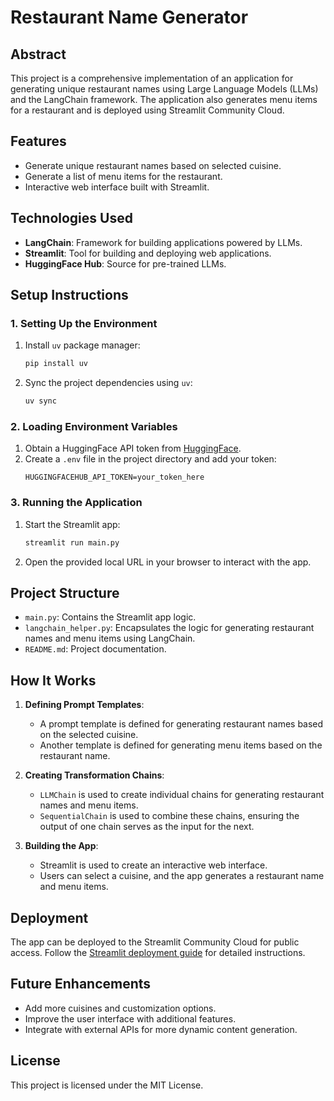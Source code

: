 # Restaurant Name Generator

## Abstract

This project is a comprehensive implementation of an application for generating unique restaurant names using Large Language Models (LLMs) and the LangChain framework. The application also generates menu items for a restaurant and is deployed using Streamlit Community Cloud.

## Features

- Generate unique restaurant names based on selected cuisine.
- Generate a list of menu items for the restaurant.
- Interactive web interface built with Streamlit.

## Technologies Used

- **LangChain**: Framework for building applications powered by LLMs.
- **Streamlit**: Tool for building and deploying web applications.
- **HuggingFace Hub**: Source for pre-trained LLMs.

## Setup Instructions

### 1. Setting Up the Environment

1. Install `uv` package manager:

   ```bash
   pip install uv
   ```
2. Sync the project dependencies using `uv`:

   ```bash
   uv sync
   ```

### 2. Loading Environment Variables

1. Obtain a HuggingFace API token from [HuggingFace](https://huggingface.co/).
2. Create a `.env` file in the project directory and add your token:
   ```env
   HUGGINGFACEHUB_API_TOKEN=your_token_here
   ```

### 3. Running the Application

1. Start the Streamlit app:
   ```bash
   streamlit run main.py
   ```
2. Open the provided local URL in your browser to interact with the app.

## Project Structure

- `main.py`: Contains the Streamlit app logic.
- `langchain_helper.py`: Encapsulates the logic for generating restaurant names and menu items using LangChain.
- `README.md`: Project documentation.

## How It Works

1. **Defining Prompt Templates**:
   - A prompt template is defined for generating restaurant names based on the selected cuisine.
   - Another template is defined for generating menu items based on the restaurant name.

2. **Creating Transformation Chains**:
   - `LLMChain` is used to create individual chains for generating restaurant names and menu items.
   - `SequentialChain` is used to combine these chains, ensuring the output of one chain serves as the input for the next.

3. **Building the App**:
   - Streamlit is used to create an interactive web interface.
   - Users can select a cuisine, and the app generates a restaurant name and menu items.

## Deployment

The app can be deployed to the Streamlit Community Cloud for public access. Follow the [Streamlit deployment guide](https://docs.streamlit.io/streamlit-community-cloud) for detailed instructions.

## Future Enhancements

- Add more cuisines and customization options.
- Improve the user interface with additional features.
- Integrate with external APIs for more dynamic content generation.

## License

This project is licensed under the MIT License.
